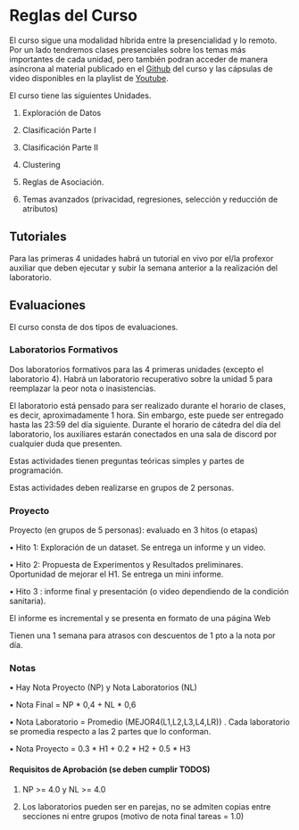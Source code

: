 # Reglas del Curso


El curso sigue una modalidad híbrida entre la presencialidad y lo remoto. Por un lado tendremos clases presenciales sobre los temas más importantes de cada unidad, pero también podran acceder de manera asíncrona al material publicado en el [Github](https://github.com/dccuchile/CC5206/) del curso y las cápsulas de video  disponibles en la playlist de [Youtube](https://www.youtube.com/playlist?list=PLKUV14d0mKnUXXfmhqqZdcsNGAuV2GZda). 



El curso tiene las siguientes Unidades.

1. Exploración de Datos

2. Clasificación Parte I

3. Clasificación Parte II

4. Clustering

5. Reglas de Asociación.

6. Temas avanzados (privacidad, regresiones, selección y reducción de atributos)



## Tutoriales



Para las primeras 4 unidades habrá un tutorial en vivo por el/la  profexor auxiliar que deben ejecutar y subir la semana anterior a la realización del laboratorio.



## Evaluaciones

El curso consta de dos tipos de evaluaciones.



### Laboratorios Formativos



Dos laboratorios formativos para las 4 primeras unidades (excepto el laboratorio 4). Habrá un laboratorio recuperativo sobre la unidad 5 para reemplazar la peor nota o inasistencias. 

El laboratorio está pensado para ser realizado durante el horario de clases, es decir, aproximadamente 1 hora. Sin embargo, este puede ser entregado hasta las 23:59 del día siguiente. Durante el horario de cátedra del día del laboratorio, los auxiliares estarán conectados en una sala de discord por cualquier duda que presenten.

Estas actividades tienen preguntas teóricas simples y partes de programación.

Estas actividades deben realizarse en grupos de 2 personas. 

### Proyecto



Proyecto (en grupos de 5 personas): evaluado en 3 hitos (o etapas)

• Hito 1: Exploración de un dataset. Se entrega un informe y un video.

• Hito 2: Propuesta de Experimentos y Resultados preliminares. Oportunidad de mejorar el H1. Se entrega un mini informe. 

• Hito 3 : informe final y presentación (o video dependiendo de la condición sanitaria).

El informe es incremental y se presenta en formato de una página Web

Tienen una 1 semana para atrasos con descuentos de 1 pto a la nota por día.


### Notas



• Hay Nota Proyecto (NP) y Nota Laboratorios (NL)

• Nota Final = NP * 0,4 + NL * 0,6

• Nota Laboratorio = Promedio (MEJOR4(L1,L2,L3,L4,LR)) . Cada laboratorio se promedia respecto a las 2 partes que lo conforman.

• Nota Proyecto =  0.3 * H1 + 0.2 * H2 + 0.5 * H3   



#### Requisitos de Aprobación  (se deben cumplir TODOS)


1) NP >= 4.0 y NL >= 4.0

2) Los laboratorios pueden ser en parejas, no se admiten copias entre secciones ni entre grupos (motivo de nota final tareas = 1.0)

